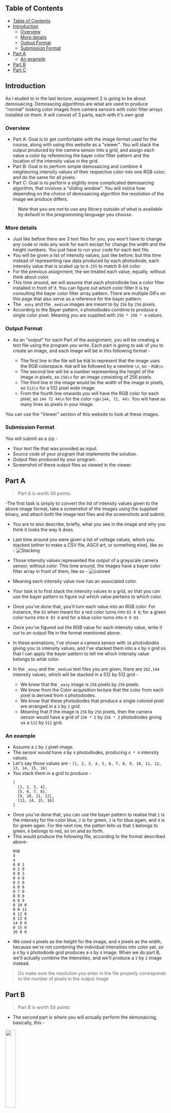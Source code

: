 ## Table of Contents
- [Table of Contents](#table-of-contents)
- [Introduction](#introduction)
  - [Overview](#overview)
  - [More details](#more-details)
  - [Output Format](#output-format)
  - [Submission Format](#submission-format)
- [Part A](#part-a)
  - [An example](#an-example)
- [Part B](#part-b)
- [Part C](#part-c)

## Introduction

As I eluded to in the last lecture, assignment 2 is going to be about demosaicing. Demosacing algorithms are what are used to produce "normal" looking color images from camera sensors with color filter arrays installed on them. It will consist of 3 parts, each with it's own goal

### Overview

- Part A: Goal is to get comfortable with the image format used for the course, along with using this website as a "viewer". You will stack the output produced by the camera sensor into a grid, and assign each value a color by referencing the bayer color filter pattern and the location of the intensity value in the grid.
- Part B: Goal is to perform simple demosaicing and combine 4 neighboring intensity values of their respective color into one RGB color; and do the same for all pixels. 
- Part C: Goal is to perform a slightly more complicated demosaicing algorithm, that involves a "sliding window". You will notice how depending on the choice of demosaicing algorithm the resolution of the image we produce differs.

> **Note that you are not to use any library outside of what is available by default in the programming language you choose.**


### More details

- Just like before there are 3 text files for you, you won't have to change any code or redo any work for each except for change the width and the height numbers. You just have to run your code for each text file.
- You will be given a list of intensity values, just like before; but this time instead of representing raw data produced by each photodiode, each intensity value that is scaled up to `0-255` to match 8-bit color.
- For the previous assignment, the we treated each value, equally, without think about color.
- This time around, we will assume that each photodiode has a color filter installed in front of it. You can figure out which color filter it is by consulting the bayer color filter array pattern. There are multiple GIFs on this page that also serve as a reference for the bayer pattern. 
- The `_easy` and the `_medium` images are meant to by `256` by `256` pixels.
- According to the Bayer pattern, `4` photodiodes combine to produce a single color pixel. Meaning you are supplied with `256 * 256 * 4` values.

### Output Format

- As an "output" for each Part of the assignment, you will be creating a text file using the program you write. Each part is going to ask of you to create an image, and each image will be in this following format -

  - The first line in the file will be `RGB` to represent that the image uses the RGB colorspace. `RGB` will be followed by a newline `\n`, so - `RGB\n`.
  - The second line will be a number representing the height of the image in pixels, so `256\n` for an image consisting of 256 pixels.
  - The third line in the image would be the width of the image in pixels, so `512\n` for a 512 pixel wide image.
  - From the fourth line onwards you will have the RGB color for each pixel, so `144 72 44\n` for the color `rgb(144, 72, 44)`. You will have as many lines as pixels in your image.

You can use the "Viewer" section of this website to look at these images.

### Submission Format

You will submit as a zip -
- Your text file that was provided as input.
- Source code of your program that implements the solution.
- Output files produced by your program.
- Screenshot of these output files as viewed in the viewer.

## Part A

> Part A is worth 50 points.

-The first task is simply to convert the list of intensity values given to the above image format, take a screenshot of the images using the supplied binary, and attach both the image text files and the screenshots and submit.
- You are to also describe, briefly, what you see in the image and why you think it looks the way it does.

- Last time around you were given a list of voltage values, which you stacked (either to make a CSV file, ASCII art, or something else), like so -
  ![Stacking](img/parta_a.gif)

- Those intensity values represented the output of a grayscale camera sensor, without color. This time around, the images have a bayer color filter array in front of them, like so -
  ![colored](img/parta_.gif)

- Meaning each intensity value now has an associated color.

- Your task is to first stack the intensity values in a grid, so that you can use the bayer pattern to figure out which value pertains to which color.

- Once you've done that, you'll turn each value into an RGB color. For instance, the `83` when meant for a red color turns into `83 0 0`; for a green color turns into `0 83 0` and for a blue color turns into `0 0 83`.
- Once you've figured out the RGB value for each intensity value, write it out to an output file in the format mentioned above. 

- In these animations, I've shown a camera sensor with `16` photodiodes giving you `16` intensity values, and I've stacked them into a `4` by `4` grid so that I can apply the bayer pattern to tell me which intensity value belongs to what color.

- In the `_easy` and the `_medium` text files you are given, there are `‭262,144‬` intensity values, which will be stacked in a 512 by 512 grid -
  - We know that the `_easy` image is `256` pixels by `256` pixels.
  - We know from the Color acquisition lecture that the color from each pixel is derived from `4` photodiodes.
  - We know that these photodiodes that produce a single colored pixel are arranged in a `2` by `2` grid.
  - Meaning that if the image is `256` by `256` pixels, then the camera sensor would have a grid of `256 * 2` by `256 * 2` photodiodes giving us a `512` by `512` grid.

### An example

- Assume a `2` by `2` pixel image.
- The sensor would have `4` by `4` photodiodes, producing `4 * 4` intensity values.
- Let's say those values are - `[1, 2, 3, 4, 5, 6, 7, 8, 9, 10, 11, 12, 13, 14, 15, 16]`
- You stack them in a grid to produce -
  ```
  [
    [1, 2, 3, 4],
    [5, 6, 7, 8],
    [9, 10, 11, 12],
    [13, 14, 15, 16]
  ]
  ```
- Once you've done that, you can use the bayer pattern to realise that `1` is the intensity for  the color blue, `2` is for green, `3` is for blue again, and `4` is for green again. For the next row, the patten tells us that `5` belongs to green, `6` belongs to red, so on and so forth.
- This would produce the following file, according to the format described above- 
  ```
  RGB
  4
  4
  0 0 1
  0 2 0
  0 0 3
  0 4 0
  0 5 0
  6 0 0
  0 7 0
  8 0 0
  0 0 9
  0 10 0
  0 0 11
  0 12 0
  0 13 0
  14 0 0
  0 15 0
  16 0 0
  ```
- We used `4` pixels as the height for the image, and `4` pixels as the width, because we're not combining the individual intensities into color yet, so a `4` by `4` photodiode grid produces a `4` by `4` image. When we do part B, we'll actually combine the intensities, and we'll produce a `2` by `2` image instead.

> Do make sure the resolution you enter in the file properly corresponds to the number of pixels in the output image

## Part B

> Part B is worth 50 points

- The second part is where you will actually perform the demosaicing, basically, this -
<img src="img/partb_.gif" height="25%" width="25%">

- You will be "combining" the intensity for 4 photodiodes into 1 by doing this -
<img src="img/partb_b.gif" height="35%" width="35%">

- Again, take a screenshot of the image using the Viewer, and attach both the image file and the screenshot and submit.

> Do make sure the resolution you enter in the file properly corresponds to the number of pixels in the output image

## Part C

> Part C is worth 50 points

- This time around you will be doing this instead -
<img src="img/partb_c.gif" height="25%" width="25%">

- This is a little tricky, and you'll have to spend some time thinking about how the colors are being combined and planning how you write the algorithm.

- Again, take a screenshot of the image using the Viewer, and attach both the image file and the screenshot and submit.

> Do make sure the resolution you enter in the file properly corresponds to the number of pixels in the output image